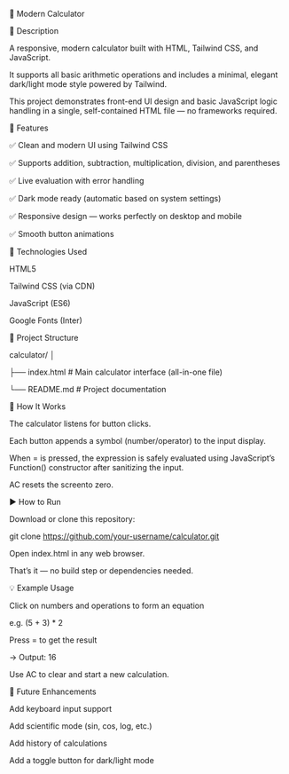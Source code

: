 🧮 Modern Calculator


📖 Description

A responsive, modern calculator built with HTML, Tailwind CSS, and JavaScript.

It supports all basic arithmetic operations and includes a minimal, elegant dark/light mode style powered by Tailwind.

This project demonstrates front-end UI design and basic JavaScript logic handling in a single, self-contained HTML file — no frameworks required.


🚀 Features

✅ Clean and modern UI using Tailwind CSS

✅ Supports addition, subtraction, multiplication, division, and parentheses

✅ Live evaluation with error handling

✅ Dark mode ready (automatic based on system settings)

✅ Responsive design — works perfectly on desktop and mobile

✅ Smooth button animations


🧩 Technologies Used

HTML5

Tailwind CSS (via CDN)

JavaScript (ES6)

Google Fonts (Inter)


📂 Project Structure

calculator/
│

├── index.html      # Main calculator interface (all-in-one file)

└── README.md       # Project documentation


🧠 How It Works

The calculator listens for button clicks.

Each button appends a symbol (number/operator) to the input display.

When = is pressed, the expression is safely evaluated using JavaScript’s Function() constructor after sanitizing the input.

AC resets the screento zero.


▶️ How to Run

Download or clone this repository:

git clone https://github.com/your-username/calculator.git


Open index.html in any web browser.

That’s it — no build step or dependencies needed.

💡 Example Usage

Click on numbers and operations to form an equation

e.g. (5 + 3) * 2

Press = to get the result

→ Output: 16

Use AC to clear and start a new calculation.

🧰 Future Enhancements

Add keyboard input support

Add scientific mode (sin, cos, log, etc.)

Add history of calculations

Add a toggle button for dark/light mode
